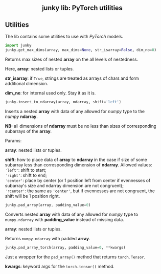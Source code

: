 <h2 align="center">junky lib: PyTorch utilities</h2>

## Utilities

The lib contains some utilities to use with *PyTorch* models.

```python
import junky
junky.get_max_dims(array, max_dims=None, str_isarray=False, dim_no=0)
```
Returns max sizes of nested **array** on the all levels of nestedness.

Here, **array**: nested lists or tuples.

**str_isarray**: if `True`, strings are treated as arrays of chars and form
additional dimension.

**dim_no**: for internal used only. Stay it as it is.

```python
junky.insert_to_ndarray(array, ndarray, shift='left')
```
Inserts a nested **array** with data of any allowed for *numpy* type to the
*numpy* **ndarray**.

**NB:** all dimensions of **ndarray** must be no less than sizes of
corresponding subarrays of the **array**.

Params:

**array**: nested lists or tuples.

**shift**: how to place data of **array** to **ndarray** in the case if size
of some subarray less than corresponding dimension of **ndarray**. Allowed
values:<br/>
`'left'`: shift to start;<br/>
`'right'`: shift to end;<br/>
`'center'`: place by center (or 1 position left from center if evennesses of
subarray's size and ndarray dimension are not congruent);<br/>
`'rcenter'`: the same as `'center'`, but if evennesses are not congruent, the
shift will be 1 position right.

```python
junky.pad_array(array, padding_value=0)
```
Converts nested **array** with data of any allowed for *numpy* type to
`numpy.ndarray` with **padding_value** instead of missing data.

**array**: nested lists or tuples.

Returns `numpy.ndarray` with padded **array**.

```python
junky.pad_array_torch(array, padding_value=0, **kwargs)
```
Just a wropper for the `pad_array()` method that returns `torch.Tensor`.

**kwargs**: keyword args for the `torch.tensor()` method.
